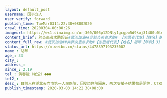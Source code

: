 ```yaml
---
layout: default_post
username: 因事立人
user_verify: forward
publish_time: TueMar0314:22:38+08002020
crawl_time: 20200304-00:00:26
imageurl: https://wx1.sinaimg.cn/orj360/006p12DNly1gcgpw5d9koj31400u0ted.jpg,https://wx1.sinaimg.cn/orj360/006p12DNly1gcgpw64phfj31400u0ahf.jpg,https://wx1.sinaimg.cn/orj360/006p12DNly1gcgpw6v26oj31400u0afg.jpg,https://wx2.sinaimg.cn/orj360/006p12DNly1gcgpw7a12dj31400u0dit.jpg
content_brief: 肺炎患者求助超话#武汉加油##非肺炎患者求助# 【志愿者代发】【姓名】胡琴【年龄】33【所在城市、社区】湖北天门市第一人民医院【患病时间】2.19【联系方式】黄春能（老公）●●●【其他紧急联系人】【病情描述】目前人在湖北天门市第一人民医院，因发烧住院隔离，两次咽拭子结果都是 ...全文
content_full_raw: #武汉加油##非肺炎患者求助#【志愿者代发】【姓名】胡琴【年龄】33【所在城市、社区】湖北天门市第一人民医院【患病时间】2.19【联系方式】黄春能（老公）●●●【其他紧急联系人】【病情描述】目前人在湖北天门市第一人民医院，因发烧住院隔离，两次咽拭子结果都是阴性，CT双肺正常，血小板值过低，确诊急性白血病，因医院条件有限，需要转武汉三甲医院。由于疫情联系医院均无法接收，没办法只能向微博求助，希望大家能帮帮她【主要诉求】病人已排除肺炎，目前所在的天门医院条件有限，无法检测病因，急需转至武汉三甲医院。
status_url: https://m.weibo.cn/status/4478397193235002
name_: 胡琴
age_: 33
city_: 
address_: 
since_: 2.19
tel_: 黄春能（老公）●●●
tel2_: 
desc_: 目前人在湖北天门市第一人民医院，因发烧住院隔离，两次咽拭子结果都是阴性，CT双肺正常，血小板值过低，确诊急性白血病，因医院条件有限，需要转武汉三甲医院。由于疫情联系医院均无法接收，没办法只能向微博求助，希望大家能帮帮她
publish_timestamp: 2020-03-03 14:22:38+08:00
---
```

